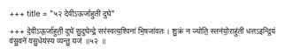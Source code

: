 +++
title = "५२ देवीऽऊर्जाहुती दुघे"

+++
दे॒वीऽऊ॒र्जा॑हुती॒ दुघे॑ सु॒दुघेन्द्रे॒ सर॑स्वत्य॒श्विना॑ भि॒षजा॑वतः। शु॒क्रं न ज्योति॒ स्तन॑यो॒राहु॑ती धत्तऽइन्द्रि॒यं व॑सु॒वने॑ वसु॒धेय॑स्य व्यन्तु॒ यज॑ ॥५२ ॥